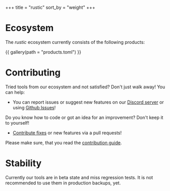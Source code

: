 +++
title = "rustic"
sort_by = "weight"
+++

# Ecosystem

The _rustic_ ecosystem currently consists of the following products:

{{ gallery(path = "products.toml") }}

# Contributing

Tried tools from our ecosystem and not satisfied? Don't just walk away! You can help:

- You can report issues or suggest new features on our
  [Discord server](https://discord.gg/WRUWENZnzQ) or using
  [Github Issues](https://github.com/rustic-rs/rustic/issues/new/choose)!

Do you know how to code or got an idea for an improvement? Don't keep it to
yourself!

- [Contribute fixes](https://github.com/rustic-rs/rustic/contribute) or new
  features via a pull requests!

Please make sure, that you read the
[contribution guide](https://rustic.cli.rs/docs/contributing-to-rustic.html).

# Stability

Currently our tools are in beta state and miss regression tests. It is not recommended to use them in production backups, yet.
